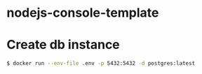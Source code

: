 # nodejs-console-template

# Create db instance
```bash
$ docker run --env-file .env -p 5432:5432 -d postgres:latest
```
